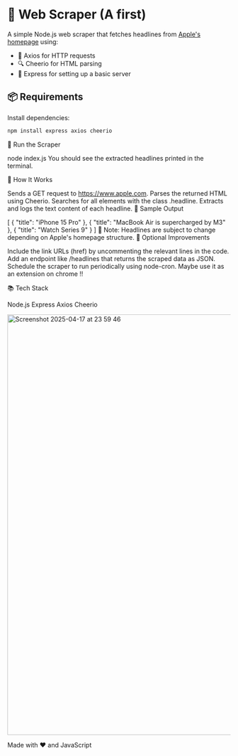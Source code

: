 # 🍏 Web Scraper (A first)

A simple Node.js web scraper that fetches headlines from [Apple's homepage](https://www.apple.com) using:

- 🧩 Axios for HTTP requests
- 🔍 Cheerio for HTML parsing
- 🚀 Express for setting up a basic server

## 📦 Requirements

Install dependencies:

```bash
npm install express axios cheerio
```

🚀 Run the Scraper

node index.js
You should see the extracted headlines printed in the terminal.

📁 How It Works

Sends a GET request to https://www.apple.com.
Parses the returned HTML using Cheerio.
Searches for all elements with the class .headline.
Extracts and logs the text content of each headline.
📌 Sample Output

[
  { "title": "iPhone 15 Pro" },
  { "title": "MacBook Air is supercharged by M3" },
  { "title": "Watch Series 9" }
]
🔧 Note: Headlines are subject to change depending on Apple's homepage structure.
🔧 Optional Improvements

Include the link URLs (href) by uncommenting the relevant lines in the code.
Add an endpoint like /headlines that returns the scraped data as JSON.
Schedule the scraper to run periodically using node-cron.
Maybe use it as an extension on chrome !!

📚 Tech Stack

Node.js
Express
Axios
Cheerio

<img width="946" alt="Screenshot 2025-04-17 at 23 59 46" src="https://github.com/user-attachments/assets/c48cb913-f5a4-43a7-86a3-9ce090017bcf" />


Made with ❤️ and JavaScript

